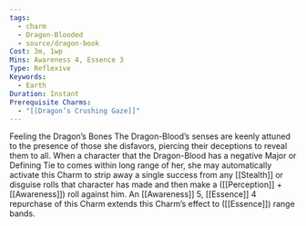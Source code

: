 ```yaml
---
tags:
  - charm
  - Dragon-Blooded
  - source/dragon-book
Cost: 3m, 1wp
Mins: Awareness 4, Essence 3
Type: Reflexive
Keywords:
  - Earth
Duration: Instant
Prerequisite Charms:
  - "[[Dragon’s Crushing Gaze]]"
---
```

Feeling the Dragon’s Bones The Dragon-Blood’s senses are keenly attuned to the presence of those she disfavors, piercing their deceptions to reveal them to all. When a character that the Dragon-Blood has a negative Major or Defining Tie to comes within long range of her, she may automatically activate this Charm to strip away a single success from any [[Stealth]] or disguise rolls that character has made and then make a ([[Perception]] + [[Awareness]]) roll against him. An [[Awareness]] 5, [[Essence]] 4 repurchase of this Charm extends this Charm’s effect to ([[Essence]]) range bands.